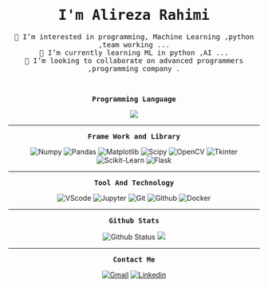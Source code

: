 <!---
Alireza013/Alireza013 is a ✨ special ✨ repository because its `README.md` (this file) appears on your GitHub profile.
You can click the Preview link to take a look at your changes.
--->
<p align="center"><h1 align="center"><samp>I'm Alireza Rahimi</samp></h1></p>
<p align="center"><samp> 👀 I’m interested in programming, Machine Learning ,python ,team working ...<br/>
🌱 I’m currently learning ML in python ,AI ...<br/>
💞️ I’m looking to collaborate on advanced programmers ,programming company .<br/>
</samp></p>
<br />
<p align="center"><samp><strong>Programming Language</strong></samp></p>
<p align="center">
  <a href="https://skillicons.dev">
    <img src="https://skillicons.dev/icons?i=py,cpp,docker,c,vim" />
  </a>
</p>
<hr>
<p align="center"><samp><strong>Frame Work and Library</strong></samp></p>
<p align="center">
  <img src="https://img.shields.io/endpoint?color=re&label=Numpy&logo=numpy&logoColor=yellow&url=https%3A%2F%2Fshields.redsparr0w.com%2F2473%2Fmonday" alt="Numpy" />
  <img src="https://img.shields.io/endpoint?color=re&label=Pandas&logo=pandas&url=https%3A%2F%2Fshields.redsparr0w.com%2F2473%2Fmonday" alt="Pandas" />
  <img src="https://img.shields.io/endpoint?color=re&label=Matplotlib&logo=Matplotlib&url=https%3A%2F%2Fshields.redsparr0w.com%2F2473%2Fmonday" alt="Matplotlib" />
  <img src="https://img.shields.io/endpoint?color=re&label=Scipy&logo=scipy&url=https%3A%2F%2Fshields.redsparr0w.com%2F2473%2Fmonday" alt="Scipy" />
  <img src="https://img.shields.io/endpoint?color=re&label=OpenCV&logo=opencv&logoColor=lightblue&url=https%3A%2F%2Fshields.redsparr0w.com%2F2473%2Fmonday" alt="OpenCV" />
  <img src="https://img.shields.io/endpoint?color=re&label=Tkinter&logo=Tkinter&url=https%3A%2F%2Fshields.redsparr0w.com%2F2473%2Fmonday" alt="Tkinter" />
  <img src="https://img.shields.io/endpoint?color=re&label=Scikit-Learn&logo=scikit-learn&url=https%3A%2F%2Fshields.redsparr0w.com%2F2473%2Fmonday" alt="Scikit-Learn" />
  <img src="https://img.shields.io/endpoint?color=re&label=Flask&logo=flask&logoColor=red&url=https%3A%2F%2Fshields.redsparr0w.com%2F2473%2Fmonday" alt="Flask" />
</p>
<hr>
<p align="center"><samp><strong>Tool And Technology</strong></samp></p>
<p align="center">
  <img src="https://img.shields.io/endpoint?color=purple&label=VScode&logo=visualstudio&logoColor=blue&url=https%3A%2F%2Fshields.redsparr0w.com%2F2473%2Fmonday" alt="VScode" />
  <img src="https://img.shields.io/endpoint?color=purple&label=Jupyter&logo=Jupyter&url=https%3A%2F%2Fshields.redsparr0w.com%2F2473%2Fmonday" alt="Jupyter" />
  <img src="https://img.shields.io/endpoint?color=purple&label=Git&logo=git&url=https%3A%2F%2Fshields.redsparr0w.com%2F2473%2Fmonday" alt="Git" />
  <img src="https://img.shields.io/endpoint?color=purple&label=GitHub&logo=github&url=https%3A%2F%2Fshields.redsparr0w.com%2F2473%2Fmonday" alt="Github" />
  <img src="https://img.shields.io/endpoint?color=purple&label=Docker&logo=docker&url=https%3A%2F%2Fshields.redsparr0w.com%2F2473%2Fmonday" alt="Docker" />
</p>

<hr>
<p align="center"><samp><strong>Github Stats</strong></samp></p>
<p align="center">
  <img src="https://github-readme-stats.vercel.app/api?username=Alireza013&show_icons=true&hide_border=true&count_private=true&theme=radical" alt="Github Status" />
  <img src="https://github-readme-stats.vercel.app/api/top-langs/?username=Alireza013&layout=compact&theme=radical" />
</p>
<hr>
<p align="center"><samp><strong>Contact Me</strong></samp></p>
<p align="center"> 
  <a href="https://www.alireza.rahimi16229@gmail.com"><img src="https://img.shields.io/badge/-Gmail-red?style=for-the-badge&logo=gmail&logoColor=white" alt="Gmail" /></a>
  <a href="https://www.linkedin.com/in/alireza-rahimi/"><img src="https://img.shields.io/badge/-Linkedin-blue?style=for-the-badge&logo=linkedin" alt="Linkedin" /></a>
</p>
